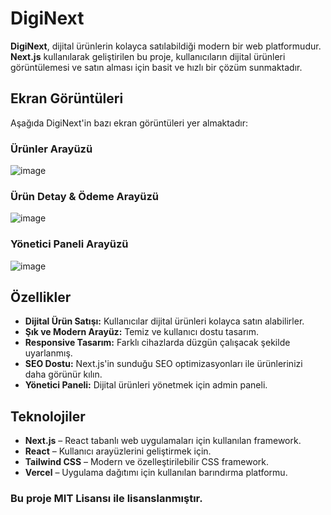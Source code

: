 # DigiNext

**DigiNext**, dijital ürünlerin kolayca satılabildiği modern bir web platformudur. **Next.js** kullanılarak geliştirilen bu proje, kullanıcıların dijital ürünleri görüntülemesi ve satın alması için basit ve hızlı bir çözüm sunmaktadır.


## Ekran Görüntüleri
Aşağıda DigiNext'in bazı ekran görüntüleri yer almaktadır:
### Ürünler Arayüzü
![image](https://github.com/user-attachments/assets/40e2433a-40e2-4aa4-abef-9632ece77e1e)
### Ürün Detay & Ödeme Arayüzü
![image](https://github.com/user-attachments/assets/af459942-ebf2-4d89-bcc4-1e873425856b)
### Yönetici Paneli Arayüzü
![image](https://github.com/user-attachments/assets/0a0d6ec9-8278-4272-84c4-f9acae76e402)


## Özellikler

- **Dijital Ürün Satışı:** Kullanıcılar dijital ürünleri kolayca satın alabilirler.
- **Şık ve Modern Arayüz:** Temiz ve kullanıcı dostu tasarım.
- **Responsive Tasarım:** Farklı cihazlarda düzgün çalışacak şekilde uyarlanmış.
- **SEO Dostu:** Next.js'in sunduğu SEO optimizasyonları ile ürünlerinizi daha görünür kılın.
- **Yönetici Paneli:** Dijital ürünleri yönetmek için admin paneli.

## Teknolojiler

- **Next.js** – React tabanlı web uygulamaları için kullanılan framework.
- **React** – Kullanıcı arayüzlerini geliştirmek için.
- **Tailwind CSS** – Modern ve özelleştirilebilir CSS framework.
- **Vercel** – Uygulama dağıtımı için kullanılan barındırma platformu.

### Bu proje MIT Lisansı ile lisanslanmıştır.
